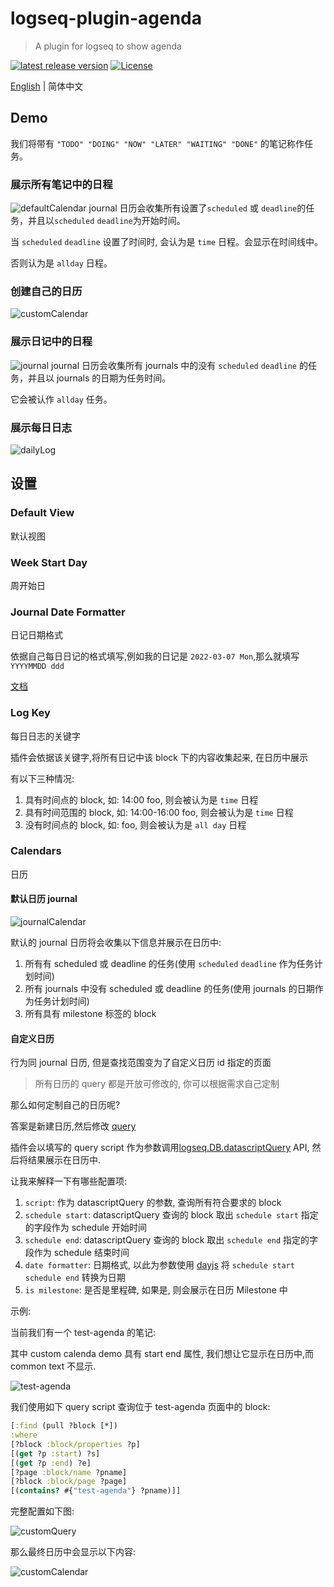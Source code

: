 # logseq-plugin-agenda
> A plugin for logseq to show agenda

[![latest release version](https://img.shields.io/github/v/release/haydenull/logseq-plugin-agenda)](https://github.com/haydenull/logseq-plugin-agenda/releases)
[![License](https://img.shields.io/github/license/haydenull/logseq-plugin-agenda?color=blue)](https://github.com/haydenull/logseq-plugin-agenda/blob/main/LICENSE)

[English](./README.md) | 简体中文

## Demo

我们将带有 `"TODO" "DOING" "NOW" "LATER" "WAITING" "DONE"` 的笔记称作任务。
### 展示所有笔记中的日程
![defaultCalendar](./screenshots/defaultCalendar.gif)
journal 日历会收集所有设置了`scheduled` 或 `deadline`的任务，并且以`scheduled` `deadline`为开始时间。

当 `scheduled` `deadline` 设置了时间时, 会认为是 `time` 日程。会显示在时间线中。

否则认为是 `allday` 日程。

### 创建自己的日历
![customCalendar](./screenshots/customCalendar.gif)

### 展示日记中的日程
![journal](./screenshots/journal.gif)
journal 日历会收集所有 journals 中的没有 `scheduled` `deadline` 的任务，并且以 journals 的日期为任务时间。

它会被认作 `allday` 任务。

### 展示每日日志
![dailyLog](./screenshots/dailyLog.gif)

## 设置

### Default View
默认视图

### Week Start Day
周开始日

### Journal Date Formatter
日记日期格式

依据自己每日日记的格式填写,例如我的日记是 `2022-03-07 Mon`,那么就填写 `YYYYMMDD ddd`

[文档](https://day.js.org/docs/en/display/format)

### Log Key
每日日志的关键字

插件会依据该关键字,将所有日记中该 block 下的内容收集起来, 在日历中展示

有以下三种情况:
1. 具有时间点的 block, 如: 14:00 foo, 则会被认为是 `time` 日程
3. 具有时间范围的 block, 如: 14:00-16:00 foo, 则会被认为是 `time` 日程
2. 没有时间点的 block, 如: foo, 则会被认为是 `all day` 日程

### Calendars
日历

#### 默认日历 journal

![journalCalendar](./screenshots/JournalCalendar.png)

默认的 journal 日历将会收集以下信息并展示在日历中:
1. 所有有 scheduled 或 deadline 的任务(使用 `scheduled` `deadline` 作为任务计划时间)
2. 所有 journals 中没有 scheduled 或 deadline 的任务(使用 journals 的日期作为任务计划时间)
3. 所有具有 milestone 标签的 block

#### 自定义日历
行为同 journal 日历, 但是查找范围变为了自定义日历 id 指定的页面

> 所有日历的 query 都是开放可修改的, 你可以根据需求自己定制

那么如何定制自己的日历呢?

答案是新建日历,然后修改 [query](https://logseq.github.io/#/page/advanced%20queries)

插件会以填写的 query script 作为参数调用[logseq.DB.datascriptQuery](https://logseq.github.io/plugins/interfaces/IDBProxy.html#datascriptQuery) API, 然后将结果展示在日历中.

让我来解释一下有哪些配置项:
1. `script`: 作为 datascriptQuery 的参数, 查询所有符合要求的 block
2. `schedule start`: datascriptQuery 查询的 block 取出 `schedule start` 指定的字段作为 schedule 开始时间
3. `schedule end`: datascriptQuery 查询的 block 取出 `schedule end` 指定的字段作为 schedule 结束时间
4. `date formatter`: 日期格式, 以此为参数使用 [dayjs](https://day.js.org/docs/en/display/format) 将 `schedule start` `schedule end` 转换为日期
5. `is milestone`: 是否是里程碑, 如果是, 则会展示在日历 Milestone 中

示例:

当前我们有一个 test-agenda 的笔记:

其中 custom calenda demo 具有 start end 属性, 我们想让它显示在日历中,而 common text 不显示.

![test-agenda](./screenshots/test-agenda.png)

我们使用如下 query script 查询位于 test-agenda 页面中的 block:

```clojure
[:find (pull ?block [*])
:where
[?block :block/properties ?p]
[(get ?p :start) ?s]
[(get ?p :end) ?e]
[?page :block/name ?pname]
[?block :block/page ?page]
[(contains? #{"test-agenda"} ?pname)]]
```

完整配置如下图:

![customQuery](./screenshots/customQuery.png)

那么最终日历中会显示以下内容:

![customCalendar](./screenshots/customQueryCalendar.png)

